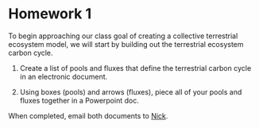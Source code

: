# Homework 1
To begin approaching our class goal of creating a collective terrestrial ecosystem model,
we will start by building out the terrestrial ecosystem carbon cycle.

1. Create a list of pools and fluxes that define the terrestrial
carbon cycle in an electronic document.

2. Using boxes (pools) and arrows (fluxes), piece all of your pools and fluxes together in a Powerpoint doc.

When completed, email both documents to [Nick](emailto:nick.smith@ttu.edu).